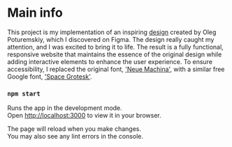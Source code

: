# Main info

This project is my implementation of an inspiring [design](https://www.figma.com/community/file/1370314670930501378/high-landing-the18-design-free (made by Oleg Poturemskiy)) created by Oleg Poturemskiy, which I discovered on Figma. The design really caught my attention, and I was excited to bring it to life. The result is a fully functional, responsive website that maintains the essence of the original design while adding interactive elements to enhance the user experience. To ensure accessibility, I replaced the original font, ['Neue Machina'](https://www.typewolf.com/neue-machina), with a similar free Google font, ['Space Grotesk'](https://fonts.google.com/specimen/Space+Grotesk).

### `npm start`

Runs the app in the development mode.\
Open [http://localhost:3000](http://localhost:3000) to view it in your browser.

The page will reload when you make changes.\
You may also see any lint errors in the console.
